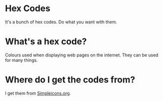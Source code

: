 # Hex Codes
It's a bunch of hex codes. Do what you want with them.

# What's a hex code?
Colours used when displaying web pages on the internet. They can be used for many things.

# Where do I get the codes from?
I get them from [Simpleicons.org](https://simpleicons.org/).
